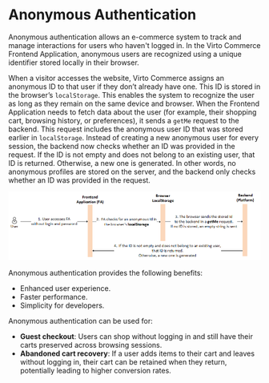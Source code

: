 # Anonymous Authentication

Anonymous authentication allows an e-commerce system to track and manage interactions for users who haven't logged in. In the Virto Commerce Frontend Application, anonymous users are recognized using a unique identifier stored locally in their browser.

When a visitor accesses the website, Virto Commerce assigns an anonymous ID to that user if they don’t already have one. This ID is stored in the browser’s `localStorage`. This enables the system to recognize the user as long as they remain on the same device and browser. When the Frontend Application needs to fetch data about the user (for example, their shopping cart, browsing history, or preferences), it sends a `getMe` request to the backend. This request includes the anonymous user ID that was stored earlier in `localStorage`. Instead of creating a new anonymous user for every session, the backend now checks whether an ID was provided in the request. If the ID is not empty and does not belong to an existing user, that ID is returned. Otherwise, a new one is generated. In other words, no anonymous profiles are stored on the server, and the backend only checks whether an ID was provided in the request. 

![Anonymous authentication](media/anonymous-authentication.png)

Anonymous authentication provides the following benefits:

* Enhanced user experience.
* Faster performance.
* Simplicity for developers.

Anonymous authentication can be used for: 

* **Guest checkout**: Users can shop without logging in and still have their carts preserved across browsing sessions.
* **Abandoned cart recovery**: If a user adds items to their cart and leaves without logging in, their cart can be retained when they return, potentially leading to higher conversion rates.
